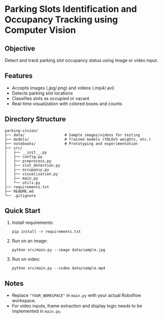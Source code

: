 # Parking Slots Identification and Occupancy Tracking using Computer Vision

## Objective
Detect and track parking slot occupancy status using image or video input.

## Features

- Accepts images (.jpg/.png) and videos (.mp4/.avi)
- Detects parking slot locations
- Classifies slots as occupied or vacant
- Real-time visualization with colored boxes and counts

## Directory Structure

```
parking-vision/
├── data/                  # Sample images/videos for testing
├── models/                # Trained models (YOLOv5 weights, etc.)
├── notebooks/             # Prototyping and experimentation
├── src/
│   ├── __init__.py
│   ├── config.py
│   ├── preprocess.py
│   ├── slot_detection.py
│   ├── occupancy.py
│   ├── visualization.py
│   ├── main.py
│   └── utils.py
├── requirements.txt
├── README.md
└── .gitignore
```

## Quick Start

1. Install requirements:
    ```
    pip install -r requirements.txt
    ```

2. Run on an image:
    ```
    python src/main.py --image data/sample.jpg
    ```

3. Run on video:
    ```
    python src/main.py --video data/sample.mp4
    ```

## Notes

- Replace `"YOUR_WORKSPACE"` in `main.py` with your actual Roboflow workspace.
- For video inputs, frame extraction and display logic needs to be implemented in `main.py`.